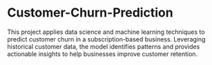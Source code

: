 # Customer-Churn-Prediction
This project applies data science and machine learning techniques to predict customer churn in a subscription-based business. Leveraging historical customer data, the model identifies patterns and provides actionable insights to help businesses improve customer retention.
